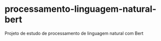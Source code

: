 # processamento-linguagem-natural-bert
Projeto de estudo de processamento de linguagem natural com Bert
